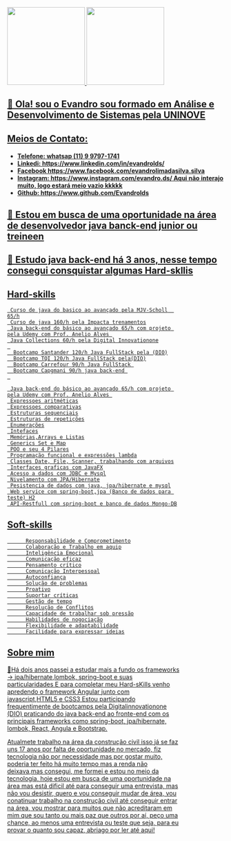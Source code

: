 <div>
<a href="https://github.com/Evandrolds">
<img height="180em" src="https://github-readme-stats.vercel.app/api/top-langs/?username=Evandrolds&layout=compact&langs_count=7&theme=dracula"/>
<img height="180em" src="https://github-readme-stats.vercel.app/api?username=Evandrolds&show_icons=true&theme=dracula&include_all_commits=true&count_private=true"/>
</div>

<h2> 👋 Ola! sou o Evandro sou formado em Análise e Desenvolvimento de Sistemas pela UNINOVE</h2>
<h2> Meios de Contato:</h2>
 <ul><li><h4>Telefone: whatsap (11) 9 9797-1741
<li>Linkedi: https://www.linkedin.com/in/evandrolds/
<li>Facebook https://www.facebook.com/evandrolimadasilva.silva
<li>Instagram:  https://www.instagram.com/evandro.ds/  Aqui não interajo muito, logo estará meio vazio kkkkk
<li>Github: https://www.github.com/Evandrolds</h4></ul>
<h2>👀 Estou em busca de uma oportunidade na área de desenvolvedor java banck-end junior ou treineen
<h2>🌱 Estudo java back-end há 3 anos, nesse tempo consegui consquistar algumas Hard-skllis


  <h2>Hard-skills</h2>
     <div style="max-width: 400px;">
     
     Curso de java do basico ao avançado pela MJV-Scholl  65/h
     Curso de java 160/h pela Impacta trenamentos
     Java back-end do básico ao avançado 65/h com projeto pela Udemy com Prof. Anelio Alves 
     Java Collections 60/h pela Digital Innovationone
     
      Bootcamp Santander 120/h Java FullStack pela (DIO)
      Bootcamp TQI 120/h Java FullStack pela(DIO)
      Bootcamp Carrefour 90/h Java FullStack 
      Bootcamp Capgmani 90/h java back-end 
     

     Java back-end do básico ao avançado 65/h com projeto pela Udemy com Prof. Anelio Alves 
     Expressoes aritméticas
     Expressoes comparativas
     Estruturas sequenciais
     Estruturas de repetições
     Enumerações
     Intefaces
     Memórias,Arrays e Listas
     Generics Set e Map
     POO e seu 4 Pilares
     Programação funcional e expressões lambda
     Classes Date, File, Scanner, trabalhando com arquivos
     Interfaces graficas com JavaFX
     Acesso a dados com JDBC e Mysql
     Nivelamento com JPA/Hibernate
     Pesistencia de dados com java, jpa/hibernate e mysql
     Web service com spring-boot,jpa (Banco de dados para teste) H2
     API-Restfull com spring-boot e banco de dados Mongo-DB
     
     
   <h2>Soft-skills </h2>      
     <div style="max-width: 400px;">
        
          Responsabilidade e Comprometimento
          Colaboração e Trabalho em aquip
          Inteligência Emocional
          Comunicação eficaz
          Pensamento crítico
          Comunicação Interpessoal
          Autoconfiança
          Solução de problemas
          Proativo
          Suportar críticas
          Gestão de tempo
          Resolução de Conflitos
          Capacidade de trabalhar sob pressão
          Habilidades de nogociação
          Flexibilidade e adaptabilidade
          Facilidade para expressar ideias
        
    
     
  <h2>Sobre mim</h2>
         <div style="max-width: 400px;">
          
🚀Há dois anos passei a estudar mais a fundo os frameworks -> jpa/hibernate,lombok, spring-boot e suas particularidades 
E para completar meu Hard-sKills venho apredendo o framework Angular junto com javascript,HTML5 e CSS3
Estou participando frequentimente de bootcamps pela Digitalinnovationone (DIO) praticando do java back-end  ao fronte-end com os principais frameworks como                spring-boot, jpa/hibernate, lombok, React, Angula e Bootstrap. 
          
Atualmete trabalho na área da construção civil isso já se faz uns 17 anos por falta de oportunidade no mercado, fiz tecnologia não por necessidade mas por gostar muito, poderia ter feito há muito tempo mas a renda não deixava,mas consegui, me formei e estou no meio da tecnologia, hoje estou em busca de uma oportunidade na área mas está dificil até para conseguir uma entrevista, mas não vou desistir, quero e vou conseguir mudar de área, vou conatinuar trabalho na construção civil até conseguir entrar na área, vou mostrar para muitos que não acreditaram em mim que sou tanto ou mais paz que outros por aí, peço uma chance, ao menos uma entrevista ou teste que seja, para eu provar o quanto sou capaz, abriago por ler até aqui! 

